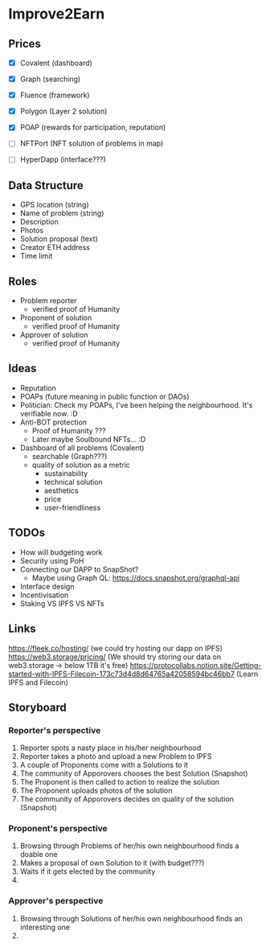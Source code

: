 # Improve2Earn

## Prices 
- [x] Covalent (dashboard)
- [x] Graph (searching)
- [x] Fluence (framework)
- [x] Polygon (Layer 2 solution)
- [x] POAP (rewards for participation, reputation)
- [ ] NFTPort (NFT solution of problems in map)
- [ ] HyperDapp (interface???)



## Data Structure
- GPS location (string)
- Name of problem (string)
- Description 
- Photos
- Solution proposal (text)
- Creator ETH address
- Time limit


## Roles 
- Problem reporter
  - verified proof of Humanity 
- Proponent of solution
  - verified proof of Humanity 
- Approver of solution
  - verified proof of Humanity 

## Ideas
- Reputation
- POAPs (future meaning in public function or DAOs)
- Politician: Check my POAPs, I've been helping the neighbourhood. It's verifiable now. :D
- Anti-BOT protection
  - Proof of Humanity ???
  - Later maybe Soulbound NFTs... :D 
- Dashboard of all problems (Covalent)
  - searchable (Graph???)
  - quality of solution as a metric 
    - sustainability 
    - technical solution
    - aesthetics
    - price
    - user-friendliness

## TODOs
- How will budgeting work
- Security using PoH
- Connecting our DAPP to SnapShot?
  - Maybe using Graph QL: https://docs.snapshot.org/graphql-api
- Interface design
- Incentivisation
- Staking VS IPFS VS NFTs


## Links
https://fleek.co/hosting/ (we could try hosting our dapp on IPFS)
https://web3.storage/pricing/ (We should try storing our data on web3.storage -> below 1TB it's free)
https://protocollabs.notion.site/Getting-started-with-IPFS-Filecoin-173c73d4d8d64765a42058594bc46bb7 (Learn IPFS and Filecoin)

## Storyboard
### Reporter's perspective
1. Reporter spots a nasty place in his/her neighbourhood
2. Reporter takes a photo and upload a new Problem to IPFS
3. A couple of Proponents come with a Solutions to it
4. The community of Apporovers chooses the best Solution (Snapshot)
5. The Proponent is then called to action to realize the solution
6. The Proponent uploads photos of the solution
7. The community of Apporovers decides on quality of the solution (Snapshot)

### Proponent's perspective
1. Browsing through Problems of her/his own neighbourhood finds a doable one
2. Makes a proposal of own Solution to it (with budget???)
3. Waits if it gets elected by the community
4. 

### Approver's perspective
1. Browsing through Solutions of her/his own neighbourhood finds an interesting one
2. 
